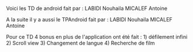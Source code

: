 Voici les TD de android fait par :
	LABIDI Nouhaila
	MICALEF Antoine

A la suite il y a aussi le TPAndroid fait par :
	LABIDI Nouhaila
	MICALEF Antoine

Pour ce TD 4 bonus en plus de l'application ont été fait :
	1) défilement infini
	2) Scroll view
	3) Changement de langue
	4) Recherche de film
